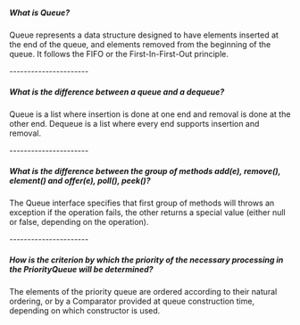 <h5>What is Queue?</h5>
<p>Queue represents a data structure designed to have elements inserted at the end of the queue, and elements removed from the beginning of the queue. It follows the FIFO or the First-In-First-Out principle.</p>
----------------------
<h5>What is the difference between a queue and a dequeue?</h5>
<p>Queue is a list where insertion is done at one end and removal is done at the other end. Dequeue is a list where every end supports insertion and removal.</p>
----------------------
<h5>What is the difference between the group of methods add(e), remove(), element() and offer(e), poll(), peek()?</h5>
<p>The Queue interface specifies that first group of methods will throws an exception if the operation fails, the other returns a special value (either null or false, depending on the operation).</p>
----------------------
<h5>How is the criterion by which the priority of the necessary processing in the PriorityQueue will be determined?</h5>
<p>The elements of the priority queue are ordered according to their natural ordering, or by a Comparator provided at queue construction time, depending on which constructor is used.</p>


